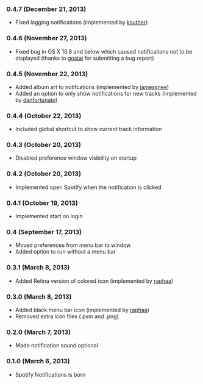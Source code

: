 ### 0.4.7 (December 21, 2013)

- Fixed lagging notifications (implemented by [ksuther](https://github.com/ksuther))

### 0.4.6 (November 27, 2013)

- Fixed bug in OS X 10.8 and below which caused notifications not to be displayed (thanks to [gostaj](https://github.com/gostaj) for submitting a bug report)

### 0.4.5 (November 22, 2013)

- Added album art to notifcations (implemented by [jamessnee](https://github.com/jamessnee))
- Added an option to only show notifications for new tracks (implemented by [danfortunato](https://github.com/danfortunato))

### 0.4.4 (October 22, 2013)

- Included global shortcut to show current track information

### 0.4.3 (October 20, 2013)

- Disabled preference window visibility on startup

### 0.4.2 (October 20, 2013)

- Implemented open Spotify when the notification is clicked

### 0.4.1 (October 19, 2013)

- Implemented start on login 

### 0.4 (September 17, 2013)

- Moved preferences from menu bar to window
- Added option to run without a menu bar

### 0.3.1 (March 8, 2013)

- Added Retina version of colored icon (implemented by [raphaa](https://github.com/raphaa))

### 0.3.0 (March 8, 2013)

- Added black menu bar icon (implemented by [raphaa](https://github.com/raphaa))
- Removed extra icon files (.pxm and .png)

### 0.2.0 (March 7, 2013)

- Made notification sound optional

### 0.1.0 (March 6, 2013)

- Spotify Notifications is born
